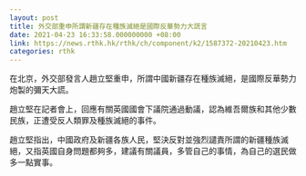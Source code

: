 ```yaml
---
layout: post
title: 外交部重申所謂新疆存在種族滅絕是國際反華勢力大謊言
date: 2021-04-23 16:33:58.000000000 +08:00
link: https://news.rthk.hk/rthk/ch/component/k2/1587372-20210423.htm
categories: rthk
---
```


在北京，外交部發言人趙立堅重申，所謂中國新疆存在種族滅絕，是國際反華勢力炮製的彌天大謊。

趙立堅在記者會上，回應有關英國國會下議院通過動議，認為維吾爾族和其他少數民族，正遭受反人類罪及種族滅絕的事件。

趙立堅指出，中國政府及新疆各族人民，堅決反對並強烈譴責所謂的新疆種族滅絕，又指英國自身問題都夠多，建議有關議員，多管自己的事情，為自己的選民做多一點實事。
